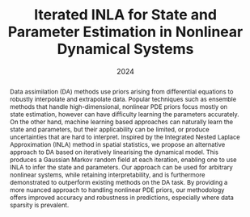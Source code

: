---
# Documentation: https://sourcethemes.com/academic/docs/managing-content/

title: Iterated INLA for State and Parameter Estimation in Nonlinear Dynamical Systems
subtitle:
authors:
- Rafael Anderka
- Marc Deisenroth
- So Takao
tags: []
categories: [Data assimilation, INLA, stochastic PDEs]
date: '2024'
lastmod: 2024-02-26T21:35:33+01:00
featured: false
draft: false

# Featured image
# To use, add an image named `featured.jpg/png` to your page's folder.
# Focal points: Smart, Center, TopLeft, Top, TopRight, Left, Right, BottomLeft, Bottom, BottomRight.
image:
  caption: ''
  focal_point: 'Smart'
  preview_only: true

# Projects (optional).
#   Associate this post with one or more of your projects.
#   Simply enter your project's folder or file name without extension.
#   E.g. `projects = ["internal-project"]` references `content/project/deep-learning/index.md`.
#   Otherwise, set `projects = []`.
projects: []
publishDate: '2024'
publication_types:
- '2'
abstract: Data assimilation (DA) methods use priors arising from differential equations to robustly interpolate and extrapolate data. Popular techniques such as ensemble methods that handle high-dimensional, nonlinear PDE priors focus mostly on state estimation, however can have difficulty learning the parameters accurately. On the other hand, machine learning based approaches can naturally learn the state and parameters, but their applicability can be limited, or produce uncertainties that are hard to interpret. Inspired by the Integrated Nested Laplace Approximation (INLA) method in spatial statistics, we propose an alternative approach to DA based on iteratively linearising the dynamical model. This produces a Gaussian Markov random field at each iteration, enabling one to use INLA to infer the state and parameters. Our approach can be used for arbitrary nonlinear systems, while retaining interpretability, and is furthermore demonstrated to outperform existing methods on the DA task. By providing a more nuanced approach to handling nonlinear PDE priors, our methodology offers improved accuracy and robustness in predictions, especially where data sparsity is prevalent.
publication: 'Preprint'
url_pdf: 'https://arxiv.org/abs/2402.17036'
---